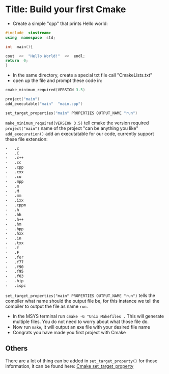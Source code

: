 ﻿# Title: Build your first Cmake

- Create a simple "cpp" that prints Hello world:

```cpp
#include  <iostream>
using  namespace  std;

int  main(){

cout  <<  "Hello World!"  <<  endl;
return  0;
}
```

- In the same directory, create a special txt file call "CmakeLists.txt"
- open up the file and prompt these code in:

```cpp
cmake_minimum_required(VERSION 3.5)

project("main")
add_executable("main"  "main.cpp")

set_target_properties("main" PROPERTIES OUTPUT_NAME "run")
```

`make_minimum_required(VERSION 3.5)` tell cmake the version required `project("main")` name of the
project "can be anything you like" `add_execuration()` add an executatable for our code, currently
support these file extension:

```bash
-   .c
-   .C
-   .c++
-   .cc
-   .cpp
-   .cxx
-   .cu
-   .mpp
-   .m
-   .M
-   .mm
-   .ixx
-   .cppm
-   .h
-   .hh
-   .h++
-   .hm
-   .hpp
-   .hxx
-   .in
-   .txx
-   .f
-   .F
-   .for
-   .f77
-   .f90
-   .f95
-   .f03
-   .hip
-   .ispc
```

`set_target_properties("main" PROPERTIES OUTPUT_NAME "run")` tells the compiler what name should the
output file be, for this instance we tell the compiler to output the file as name `run`.

- In the MSYS terminal run `cmake -G "Unix Makefiles .` This will generate multiple files. You do
  not need to worry about what those file do.
- Now run `make`, it will output an exe file with your desired file name
- Congrats you have made you first project with Cmake

## Others

There are a lot of thing can be added in `set_target_property()` for those information, it can be
found here:
[Cmake set_target_property](https://cmake.org/cmake/help/v3.0/command/set_target_properties.html)
